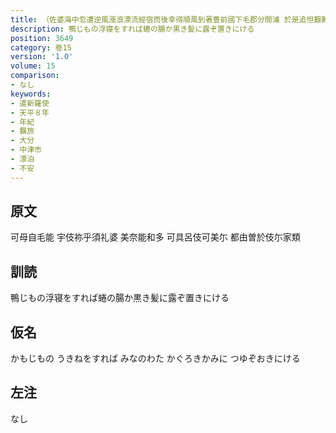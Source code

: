 ```yaml
---
title: （佐婆海中忽遭逆風漲浪漂流經宿而後幸得順風到著豊前國下毛郡分間浦 於是追怛艱難悽惆作八首）
description: 鴨じもの浮寝をすれば蜷の腸か黒き髪に露ぞ置きにける
position: 3649
category: 巻15
version: '1.0'
volume: 15
comparison:
- なし
keywords:
- 遣新羅使
- 天平８年
- 年紀
- 羈旅
- 大分
- 中津市
- 漂泊
- 不安
---
```


## 原文

可母自毛能 宇伎祢乎須礼婆 美奈能和多 可具呂伎可美尓 都由曽於伎尓家類

## 訓読

鴨じもの浮寝をすれば蜷の腸か黒き髪に露ぞ置きにける

## 仮名

かもじもの うきねをすれば みなのわた かぐろきかみに つゆぞおきにける

## 左注

なし
